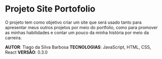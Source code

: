 # Projeto Site Portofolio

O projeto tem como objetivo criar um site que será usado tanto para apresentar meus outros projetos
por meio do portfolio, como para promover as minhas habilidades e contar um pouco da minha história
por meio da carreira.

**AUTOR**: Tiago da Silva Barbosa
**TECNOLOGIAS**: JavaScript, HTML, CSS, React
**VERSÃO**: 0.3.0